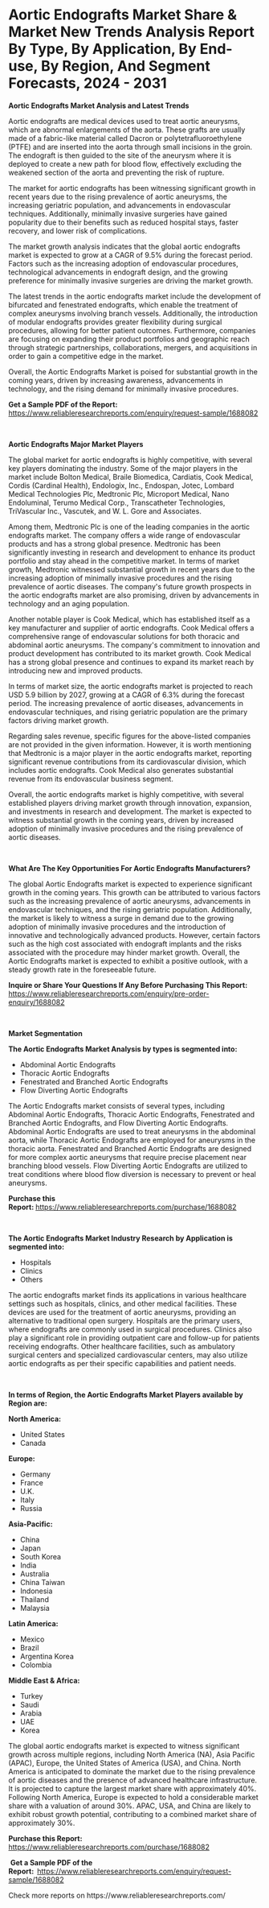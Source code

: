 <p><h1>Aortic Endografts Market Share & Market New Trends Analysis Report By Type, By Application, By End-use, By Region, And Segment Forecasts, 2024 - 2031</h1></p><p><strong>Aortic Endografts Market Analysis and Latest Trends</strong></p>
<p><p>Aortic endografts are medical devices used to treat aortic aneurysms, which are abnormal enlargements of the aorta. These grafts are usually made of a fabric-like material called Dacron or polytetrafluoroethylene (PTFE) and are inserted into the aorta through small incisions in the groin. The endograft is then guided to the site of the aneurysm where it is deployed to create a new path for blood flow, effectively excluding the weakened section of the aorta and preventing the risk of rupture.</p><p>The market for aortic endografts has been witnessing significant growth in recent years due to the rising prevalence of aortic aneurysms, the increasing geriatric population, and advancements in endovascular techniques. Additionally, minimally invasive surgeries have gained popularity due to their benefits such as reduced hospital stays, faster recovery, and lower risk of complications.</p><p>The market growth analysis indicates that the global aortic endografts market is expected to grow at a CAGR of 9.5% during the forecast period. Factors such as the increasing adoption of endovascular procedures, technological advancements in endograft design, and the growing preference for minimally invasive surgeries are driving the market growth.</p><p>The latest trends in the aortic endografts market include the development of bifurcated and fenestrated endografts, which enable the treatment of complex aneurysms involving branch vessels. Additionally, the introduction of modular endografts provides greater flexibility during surgical procedures, allowing for better patient outcomes. Furthermore, companies are focusing on expanding their product portfolios and geographic reach through strategic partnerships, collaborations, mergers, and acquisitions in order to gain a competitive edge in the market.</p><p>Overall, the Aortic Endografts Market is poised for substantial growth in the coming years, driven by increasing awareness, advancements in technology, and the rising demand for minimally invasive procedures.</p></p>
<p><strong>Get a Sample PDF of the Report:&nbsp;</strong> <a href="https://www.reliableresearchreports.com/enquiry/request-sample/1688082">https://www.reliableresearchreports.com/enquiry/request-sample/1688082</a></p>
<p>&nbsp;</p>
<p><strong>Aortic Endografts Major Market Players</strong></p>
<p><p>The global market for aortic endografts is highly competitive, with several key players dominating the industry. Some of the major players in the market include Bolton Medical, Braile Biomedica, Cardiatis, Cook Medical, Cordis (Cardinal Health), Endologix, Inc., Endospan, Jotec, Lombard Medical Technologies Plc, Medtronic Plc, Microport Medical, Nano Endoluminal, Terumo Medical Corp., Transcatheter Technologies, TriVascular Inc., Vascutek, and W. L. Gore and Associates.</p><p>Among them, Medtronic Plc is one of the leading companies in the aortic endografts market. The company offers a wide range of endovascular products and has a strong global presence. Medtronic has been significantly investing in research and development to enhance its product portfolio and stay ahead in the competitive market. In terms of market growth, Medtronic witnessed substantial growth in recent years due to the increasing adoption of minimally invasive procedures and the rising prevalence of aortic diseases. The company's future growth prospects in the aortic endografts market are also promising, driven by advancements in technology and an aging population.</p><p>Another notable player is Cook Medical, which has established itself as a key manufacturer and supplier of aortic endografts. Cook Medical offers a comprehensive range of endovascular solutions for both thoracic and abdominal aortic aneurysms. The company's commitment to innovation and product development has contributed to its market growth. Cook Medical has a strong global presence and continues to expand its market reach by introducing new and improved products.</p><p>In terms of market size, the aortic endografts market is projected to reach USD 5.9 billion by 2027, growing at a CAGR of 6.3% during the forecast period. The increasing prevalence of aortic diseases, advancements in endovascular techniques, and rising geriatric population are the primary factors driving market growth.</p><p>Regarding sales revenue, specific figures for the above-listed companies are not provided in the given information. However, it is worth mentioning that Medtronic is a major player in the aortic endografts market, reporting significant revenue contributions from its cardiovascular division, which includes aortic endografts. Cook Medical also generates substantial revenue from its endovascular business segment.</p><p>Overall, the aortic endografts market is highly competitive, with several established players driving market growth through innovation, expansion, and investments in research and development. The market is expected to witness substantial growth in the coming years, driven by increased adoption of minimally invasive procedures and the rising prevalence of aortic diseases.</p></p>
<p>&nbsp;</p>
<p><strong>What Are The Key Opportunities For Aortic Endografts Manufacturers?</strong></p>
<p><p>The global Aortic Endografts market is expected to experience significant growth in the coming years. This growth can be attributed to various factors such as the increasing prevalence of aortic aneurysms, advancements in endovascular techniques, and the rising geriatric population. Additionally, the market is likely to witness a surge in demand due to the growing adoption of minimally invasive procedures and the introduction of innovative and technologically advanced products. However, certain factors such as the high cost associated with endograft implants and the risks associated with the procedure may hinder market growth. Overall, the Aortic Endografts market is expected to exhibit a positive outlook, with a steady growth rate in the foreseeable future.</p></p>
<p><strong>Inquire or Share Your Questions If Any Before Purchasing This Report:</strong> <a href="https://www.reliableresearchreports.com/enquiry/pre-order-enquiry/1688082">https://www.reliableresearchreports.com/enquiry/pre-order-enquiry/1688082</a></p>
<p>&nbsp;</p>
<p><strong>Market Segmentation</strong></p>
<p><strong>The Aortic Endografts Market Analysis by types is segmented into:</strong></p>
<p><ul><li>Abdominal Aortic Endografts</li><li>Thoracic Aortic Endografts</li><li>Fenestrated and Branched Aortic Endografts</li><li>Flow Diverting Aortic Endografts</li></ul></p>
<p><p>The Aortic Endografts market consists of several types, including Abdominal Aortic Endografts, Thoracic Aortic Endografts, Fenestrated and Branched Aortic Endografts, and Flow Diverting Aortic Endografts. Abdominal Aortic Endografts are used to treat aneurysms in the abdominal aorta, while Thoracic Aortic Endografts are employed for aneurysms in the thoracic aorta. Fenestrated and Branched Aortic Endografts are designed for more complex aortic aneurysms that require precise placement near branching blood vessels. Flow Diverting Aortic Endografts are utilized to treat conditions where blood flow diversion is necessary to prevent or heal aneurysms.</p></p>
<p><strong>Purchase this Report:&nbsp;</strong><a href="https://www.reliableresearchreports.com/purchase/1688082">https://www.reliableresearchreports.com/purchase/1688082</a></p>
<p>&nbsp;</p>
<p><strong>The Aortic Endografts Market Industry Research by Application is segmented into:</strong></p>
<p><ul><li>Hospitals</li><li>Clinics</li><li>Others</li></ul></p>
<p><p>The aortic endografts market finds its applications in various healthcare settings such as hospitals, clinics, and other medical facilities. These devices are used for the treatment of aortic aneurysms, providing an alternative to traditional open surgery. Hospitals are the primary users, where endografts are commonly used in surgical procedures. Clinics also play a significant role in providing outpatient care and follow-up for patients receiving endografts. Other healthcare facilities, such as ambulatory surgical centers and specialized cardiovascular centers, may also utilize aortic endografts as per their specific capabilities and patient needs.</p></p>
<p>&nbsp;</p>
<p><strong>In terms of Region, the Aortic Endografts Market Players available by Region are:</strong></p>
<p>
    <p> <strong> North America: </strong>
        <ul>
            <li>United States</li>
            <li>Canada</li>
        </ul>
        </p> 
    <p> <strong> Europe: </strong>
        <ul>
            <li>Germany</li>
            <li>France</li>
            <li>U.K.</li>
            <li>Italy</li>
            <li>Russia</li>
        </ul>
        </p> 
    <p> <strong> Asia-Pacific: </strong>
        <ul>
            <li>China</li>
            <li>Japan</li>
            <li>South Korea</li>
            <li>India</li>
            <li>Australia</li>
            <li>China Taiwan</li>
            <li>Indonesia</li>
            <li>Thailand</li>
            <li>Malaysia</li>
        </ul>
        </p> 
    <p> <strong> Latin America: </strong>
        <ul>
            <li>Mexico</li>
            <li>Brazil</li>
            <li>Argentina Korea</li>
            <li>Colombia</li>
        </ul>
        </p> 
    <p> <strong> Middle East & Africa: </strong>
        <ul>
            <li>Turkey</li>
            <li>Saudi</li>
            <li>Arabia</li>
            <li>UAE</li>
            <li>Korea</li>
        </ul>
    </p>
    </p>
<p><p>The global aortic endografts market is expected to witness significant growth across multiple regions, including North America (NA), Asia Pacific (APAC), Europe, the United States of America (USA), and China. North America is anticipated to dominate the market due to the rising prevalence of aortic diseases and the presence of advanced healthcare infrastructure. It is projected to capture the largest market share with approximately 40%. Following North America, Europe is expected to hold a considerable market share with a valuation of around 30%. APAC, USA, and China are likely to exhibit robust growth potential, contributing to a combined market share of approximately 30%.</p></p>
<p><strong>Purchase this Report: </strong><a href="https://www.reliableresearchreports.com/purchase/1688082">https://www.reliableresearchreports.com/purchase/1688082</a></p>
<p>&nbsp;<strong>Get a Sample PDF of the Report:&nbsp;&nbsp;</strong><a href="https://www.reliableresearchreports.com/enquiry/request-sample/1688082">https://www.reliableresearchreports.com/enquiry/request-sample/1688082</a></p>
<p><strong></strong></p>
<p>Check more reports on https://www.reliableresearchreports.com/</p>